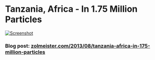 Tanzania, Africa - In 1.75 Million Particles
============================================
[![Screenshot](http://img46.imageshack.us/img46/4493/6tmi.png)](http://tanzania.zolmeister.com/full)
### Blog post: [zolmeister.com/2013/08/tanzania-africa-in-175-million-particles](http://www.zolmeister.com/2013/08/tanzania-africa-in-175-million-particles.html)
